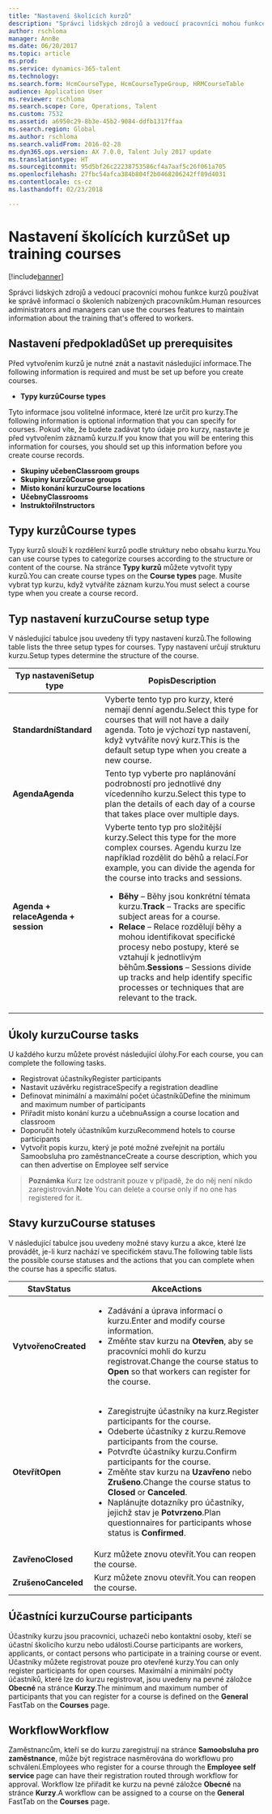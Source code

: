 ```yaml
---
title: "Nastavení školících kurzů"
description: "Správci lidských zdrojů a vedoucí pracovníci mohou funkce kurzů používat ke správě informací o školeních nabízených pracovníkům."
author: rschloma
manager: AnnBe
ms.date: 06/20/2017
ms.topic: article
ms.prod: 
ms.service: dynamics-365-talent
ms.technology: 
ms.search.form: HcmCourseType, HcmCourseTypeGroup, HRMCourseTable
audience: Application User
ms.reviewer: rschloma
ms.search.scope: Core, Operations, Talent
ms.custom: 7532
ms.assetid: a6950c29-8b3e-45b2-9084-ddfb1317ffaa
ms.search.region: Global
ms.author: rschloma
ms.search.validFrom: 2016-02-28
ms.dyn365.ops.version: AX 7.0.0, Talent July 2017 update
ms.translationtype: HT
ms.sourcegitcommit: 95d5bf26c22238753586cf4a7aaf5c26f061a705
ms.openlocfilehash: 27fbc54afca384b804f2b0468206242ff89d4031
ms.contentlocale: cs-cz
ms.lasthandoff: 02/23/2018

---
```


# <a name="set-up-training-courses"></a><span data-ttu-id="f7972-103">Nastavení školících kurzů</span><span class="sxs-lookup"><span data-stu-id="f7972-103">Set up training courses</span></span>

[!include[banner](includes/banner.md)]


<span data-ttu-id="f7972-104">Správci lidských zdrojů a vedoucí pracovníci mohou funkce kurzů používat ke správě informací o školeních nabízených pracovníkům.</span><span class="sxs-lookup"><span data-stu-id="f7972-104">Human resources administrators and managers can use the courses features to maintain information about the training that's offered to workers.</span></span>

 <a name="set-up-prerequisites"></a><span data-ttu-id="f7972-105"> Nastavení předpokladů</span><span class="sxs-lookup"><span data-stu-id="f7972-105">Set up prerequisites</span></span>
---------------------

<span data-ttu-id="f7972-106">Před vytvořením kurzů je nutné znát a nastavit následující informace.</span><span class="sxs-lookup"><span data-stu-id="f7972-106">The following information is required and must be set up before you create courses.</span></span>
-   <span data-ttu-id="f7972-107">**Typy kurzů**</span><span class="sxs-lookup"><span data-stu-id="f7972-107">**Course types**</span></span>

<span data-ttu-id="f7972-108">Tyto informace jsou volitelné informace, které lze určit pro kurzy.</span><span class="sxs-lookup"><span data-stu-id="f7972-108">The following information is optional information that you can specify for courses.</span></span> <span data-ttu-id="f7972-109">Pokud víte, že budete zadávat tyto údaje pro kurzy, nastavte je před vytvořením záznamů kurzu.</span><span class="sxs-lookup"><span data-stu-id="f7972-109">If you know that you will be entering this information for courses, you should set up this information before you create course records.</span></span>
-   <span data-ttu-id="f7972-110">**Skupiny učeben**</span><span class="sxs-lookup"><span data-stu-id="f7972-110">**Classroom groups**</span></span>
-   <span data-ttu-id="f7972-111">**Skupiny kurzů**</span><span class="sxs-lookup"><span data-stu-id="f7972-111">**Course groups**</span></span>
-   <span data-ttu-id="f7972-112">**Místo konání kurzu**</span><span class="sxs-lookup"><span data-stu-id="f7972-112">**Course locations**</span></span>
-   <span data-ttu-id="f7972-113">**Učebny**</span><span class="sxs-lookup"><span data-stu-id="f7972-113">**Classrooms**</span></span>
-   <span data-ttu-id="f7972-114">**Instruktoři**</span><span class="sxs-lookup"><span data-stu-id="f7972-114">**Instructors**</span></span>

## <a name="course-types"></a><span data-ttu-id="f7972-115">Typy kurzů</span><span class="sxs-lookup"><span data-stu-id="f7972-115">Course types</span></span>
<span data-ttu-id="f7972-116">Typy kurzů slouží k rozdělení kurzů podle struktury nebo obsahu kurzu.</span><span class="sxs-lookup"><span data-stu-id="f7972-116">You can use course types to categorize courses according to the structure or content of the course.</span></span> <span data-ttu-id="f7972-117">Na stránce **Typy kurzů** můžete vytvořit typy kurzů.</span><span class="sxs-lookup"><span data-stu-id="f7972-117">You can create course types on the **Course types** page.</span></span> <span data-ttu-id="f7972-118">Musíte vybrat typ kurzu, když vytváříte záznam kurzu.</span><span class="sxs-lookup"><span data-stu-id="f7972-118">You must select a course type when you create a course record.</span></span>

## <a name="course-setup-type"></a><span data-ttu-id="f7972-119">Typ nastavení kurzu</span><span class="sxs-lookup"><span data-stu-id="f7972-119">Course setup type</span></span>
<span data-ttu-id="f7972-120">V následující tabulce jsou uvedeny tři typy nastavení kurzů.</span><span class="sxs-lookup"><span data-stu-id="f7972-120">The following table lists the three setup types for courses.</span></span> <span data-ttu-id="f7972-121">Typy nastavení určují strukturu kurzu.</span><span class="sxs-lookup"><span data-stu-id="f7972-121">Setup types determine the structure of the course.</span></span>

<table>
<thead>
<tr class="header">
<th><span data-ttu-id="f7972-122">Typ nastavení</span><span class="sxs-lookup"><span data-stu-id="f7972-122">Setup type</span></span></th>
<th><span data-ttu-id="f7972-123">Popis</span><span class="sxs-lookup"><span data-stu-id="f7972-123">Description</span></span></th>
</tr>
</thead>
<tbody>
<tr class="odd">
<td><span data-ttu-id="f7972-124"><strong>Standardní</strong></span><span class="sxs-lookup"><span data-stu-id="f7972-124"><strong>Standard</strong></span></span></td>
<td><span data-ttu-id="f7972-125">Vyberte tento typ pro kurzy, které nemají denní agendu.</span><span class="sxs-lookup"><span data-stu-id="f7972-125">Select this type for courses that will not have a daily agenda.</span></span> <span data-ttu-id="f7972-126">Toto je výchozí typ nastavení, když vytváříte nový kurz.</span><span class="sxs-lookup"><span data-stu-id="f7972-126">This is the default setup type when you create a new course.</span></span></td>
</tr>
<tr class="even">
<td><span data-ttu-id="f7972-127"><strong>Agenda</strong></span><span class="sxs-lookup"><span data-stu-id="f7972-127"><strong>Agenda</strong></span></span></td>
<td><span data-ttu-id="f7972-128">Tento typ vyberte pro naplánování podrobností pro jednotlivé dny vícedenního kurzu.</span><span class="sxs-lookup"><span data-stu-id="f7972-128">Select this type to plan the details of each day of a course that takes place over multiple days.</span></span></td>
</tr>
<tr class="odd">
<td><span data-ttu-id="f7972-129"><strong>Agenda + relace</strong></span><span class="sxs-lookup"><span data-stu-id="f7972-129"><strong>Agenda + session</strong></span></span></td>
<td><span data-ttu-id="f7972-130">Vyberte tento typ pro složitější kurzy.</span><span class="sxs-lookup"><span data-stu-id="f7972-130">Select this type for the more complex courses.</span></span> <span data-ttu-id="f7972-131">Agendu kurzu lze například rozdělit do běhů a relací.</span><span class="sxs-lookup"><span data-stu-id="f7972-131">For example, you can divide the agenda for the course into tracks and sessions.</span></span>
<ul>
<li><span data-ttu-id="f7972-132"><strong>Běhy </strong> – Běhy jsou konkrétní témata kurzu.</span><span class="sxs-lookup"><span data-stu-id="f7972-132"><strong>Track</strong> – Tracks are specific subject areas for a course.</span></span></li>
<li><span data-ttu-id="f7972-133"><strong>Relace</strong> – Relace rozdělují běhy a mohou identifikovat specifické procesy nebo postupy, které se vztahují k jednotlivým běhům.</span><span class="sxs-lookup"><span data-stu-id="f7972-133"><strong>Sessions</strong> – Sessions divide up tracks and help identify specific processes or techniques that are relevant to the track.</span></span></li>
</ul></td>
</tr>
</tbody>
</table>

## <a name="course-tasks"></a><span data-ttu-id="f7972-134">Úkoly kurzu</span><span class="sxs-lookup"><span data-stu-id="f7972-134">Course tasks</span></span>
<span data-ttu-id="f7972-135">U každého kurzu můžete provést následující úlohy.</span><span class="sxs-lookup"><span data-stu-id="f7972-135">For each course, you can complete the following tasks.</span></span>
-   <span data-ttu-id="f7972-136">Registrovat účastníky</span><span class="sxs-lookup"><span data-stu-id="f7972-136">Register participants</span></span>
-   <span data-ttu-id="f7972-137">Nastavit uzávěrku registrace</span><span class="sxs-lookup"><span data-stu-id="f7972-137">Specify a registration deadline</span></span>
-   <span data-ttu-id="f7972-138">Definovat minimální a maximální počet účastníků</span><span class="sxs-lookup"><span data-stu-id="f7972-138">Define the minimum and maximum number of participants</span></span>
-   <span data-ttu-id="f7972-139">Přiřadit místo konání kurzu a učebnu</span><span class="sxs-lookup"><span data-stu-id="f7972-139">Assign a course location and classroom</span></span>
-   <span data-ttu-id="f7972-140">Doporučit hotely účastníkům kurzu</span><span class="sxs-lookup"><span data-stu-id="f7972-140">Recommend hotels to course participants</span></span>
-   <span data-ttu-id="f7972-141">Vytvořit popis kurzu, který je poté možné zveřejnit na portálu Samoobsluha pro zaměstnance</span><span class="sxs-lookup"><span data-stu-id="f7972-141">Create a course description, which you can then advertise on Employee self service</span></span>

  ><span data-ttu-id="f7972-142">**Poznámka** Kurz lze odstranit pouze v případě, že do něj není nikdo zaregistrován.</span><span class="sxs-lookup"><span data-stu-id="f7972-142">**Note** You can delete a course only if no one has registered for it.</span></span> 
    
## <a name="course-statuses"></a><span data-ttu-id="f7972-143">Stavy kurzu</span><span class="sxs-lookup"><span data-stu-id="f7972-143">Course statuses</span></span>
<span data-ttu-id="f7972-144">V následující tabulce jsou uvedeny možné stavy kurzu a akce, které lze provádět, je-li kurz nachází ve specifickém stavu.</span><span class="sxs-lookup"><span data-stu-id="f7972-144">The following table lists the possible course statuses and the actions that you can complete when the course has a specific status.</span></span>

<table>
<thead>
<tr class="header">
<th><span data-ttu-id="f7972-145">Stav</span><span class="sxs-lookup"><span data-stu-id="f7972-145">Status</span></span></th>
<th><span data-ttu-id="f7972-146">Akce</span><span class="sxs-lookup"><span data-stu-id="f7972-146">Actions</span></span></th>
</tr>
</thead>
<tbody>
<tr class="odd">
<td><span data-ttu-id="f7972-147"><strong>Vytvořeno</strong></span><span class="sxs-lookup"><span data-stu-id="f7972-147"><strong>Created</strong></span></span></td>
<td><ul>
<li><span data-ttu-id="f7972-148">Zadávání a úprava informací o kurzu.</span><span class="sxs-lookup"><span data-stu-id="f7972-148">Enter and modify course information.</span></span></li>
<li><span data-ttu-id="f7972-149">Změňte stav kurzu na <strong>Otevřen</strong>, aby se pracovníci mohli do kurzu registrovat.</span><span class="sxs-lookup"><span data-stu-id="f7972-149">Change the course status to <strong>Open</strong> so that workers can register for the course.</span></span></li>
</ul></td>
</tr>
<tr class="even">
<td><span data-ttu-id="f7972-150"><strong>Otevřít</strong></span><span class="sxs-lookup"><span data-stu-id="f7972-150"><strong>Open</strong></span></span></td>
<td><ul>
<li><span data-ttu-id="f7972-151">Zaregistrujte účastníky na kurz.</span><span class="sxs-lookup"><span data-stu-id="f7972-151">Register participants for the course.</span></span></li>
<li><span data-ttu-id="f7972-152">Odeberte účastníky z kurzu.</span><span class="sxs-lookup"><span data-stu-id="f7972-152">Remove participants from the course.</span></span></li>
<li><span data-ttu-id="f7972-153">Potvrďte účastníky kurzu.</span><span class="sxs-lookup"><span data-stu-id="f7972-153">Confirm participants for the course.</span></span></li>
<li><span data-ttu-id="f7972-154">Změňte stav kurzu na <strong>Uzavřeno</strong> nebo <strong>Zrušeno</strong>.</span><span class="sxs-lookup"><span data-stu-id="f7972-154">Change the course status to <strong>Closed</strong> or <strong>Canceled</strong>.</span></span></li>
<li><span data-ttu-id="f7972-155">Naplánujte dotazníky pro účastníky, jejichž stav je <strong>Potvrzeno</strong>.</span><span class="sxs-lookup"><span data-stu-id="f7972-155">Plan questionnaires for participants whose status is <strong>Confirmed</strong>.</span></span></li>
</ul></td>
</tr>
<tr class="odd">
<td><span data-ttu-id="f7972-156"><strong>Zavřeno</strong></span><span class="sxs-lookup"><span data-stu-id="f7972-156"><strong>Closed</strong></span></span></td>
<td><span data-ttu-id="f7972-157">Kurz můžete znovu otevřít.</span><span class="sxs-lookup"><span data-stu-id="f7972-157">You can reopen the course.</span></span></td>
</tr>
<tr class="even">
<td><span data-ttu-id="f7972-158"><strong>Zrušeno</strong></span><span class="sxs-lookup"><span data-stu-id="f7972-158"><strong>Canceled</strong></span></span></td>
<td><span data-ttu-id="f7972-159">Kurz můžete znovu otevřít.</span><span class="sxs-lookup"><span data-stu-id="f7972-159">You can reopen the course.</span></span></td>
</tr>
</tbody>
</table>

## <a name="course-participants"></a><span data-ttu-id="f7972-160">Účastníci kurzu</span><span class="sxs-lookup"><span data-stu-id="f7972-160">Course participants</span></span>
<span data-ttu-id="f7972-161">Účastníky kurzu jsou pracovníci, uchazeči nebo kontaktní osoby, kteří se účastní školicího kurzu nebo události.</span><span class="sxs-lookup"><span data-stu-id="f7972-161">Course participants are workers, applicants, or contact persons who participate in a training course or event.</span></span> <span data-ttu-id="f7972-162">Účastníky můžete registrovat pouze pro otevřené kurzy.</span><span class="sxs-lookup"><span data-stu-id="f7972-162">You can only register participants for open courses.</span></span> <span data-ttu-id="f7972-163">Maximální a minimální počty účastníků, které lze do kurzu registrovat, jsou uvedeny na pevné záložce **Obecné** na stránce **Kurzy**.</span><span class="sxs-lookup"><span data-stu-id="f7972-163">The minimum and maximum number of participants that you can register for a course is defined on the **General** FastTab on the **Courses** page.</span></span>

<a name="workflow"></a><span data-ttu-id="f7972-164">Workflow</span><span class="sxs-lookup"><span data-stu-id="f7972-164">Workflow</span></span>
--------

<span data-ttu-id="f7972-165">Zaměstnancům, kteří se do kurzu zaregistrují na stránce **Samoobsluha pro zaměstnance**, může být registrace nasměrována do workflowu pro schválení.</span><span class="sxs-lookup"><span data-stu-id="f7972-165">Employees who register for a course through the **Employee self service** page can have their registration routed through workflow for approval.</span></span>  <span data-ttu-id="f7972-166">Workflow lze přiřadit ke kurzu na pevné záložce **Obecné** na stránce **Kurzy**.</span><span class="sxs-lookup"><span data-stu-id="f7972-166">A workflow can be assigned to a course on the **General** FastTab on the **Courses** page.</span></span>






